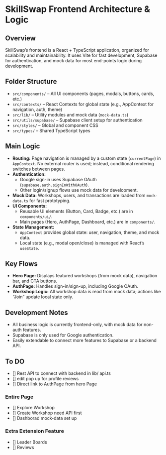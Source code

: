 # SkillSwap Frontend Architecture & Logic

## Overview
SkillSwap’s frontend is a React + TypeScript application, organized for scalability and maintainability. It uses Vite for fast development, Supabase for authentication, and mock data for most end-points logic during development.

## Folder Structure
- `src/components/` – All UI components (pages, modals, buttons, cards, etc.)
- `src/contexts/` – React Contexts for global state (e.g., AppContext for navigation, auth, theme)
- `src/lib/` – Utility modules and mock data (`mock-data.ts`)
- `src/utils/supabase/` – Supabase client setup for authentication
- `src/styles/` – Global and component CSS
- `src/types/` – Shared TypeScript types

## Main Logic
- **Routing:** Page navigation is managed by a custom state (`currentPage`) in `AppContext`. No external router is used; instead, conditional rendering switches between pages.
- **Authentication:** 
  - Google sign-in uses Supabase OAuth (`supabase.auth.signInWithOAuth`).
  - Other login/signup flows use mock data for development.
- **Mock Data:** Workshops, users, and transactions are loaded from `mock-data.ts` for fast prototyping.
- **UI Components:** 
  - Reusable UI elements (Button, Card, Badge, etc.) are in `components/ui/`.
  - Main pages (Hero, AuthPage, Dashboard, etc.) are in `components/`.
- **State Management:** 
  - `AppContext` provides global state: user, navigation, theme, and mock data.
  - Local state (e.g., modal open/close) is managed with React’s `useState`.

## Key Flows
- **Hero Page:** Displays featured workshops (from mock data), navigation bar, and CTA buttons.
- **AuthPage:** Handles sign-in/sign-up, including Google OAuth.
- **Workshop Logic:** All workshop data is read from mock data; actions like “Join” update local state only.

## Development Notes
- All business logic is currently frontend-only, with mock data for non-auth features.
- Supabase is only used for Google authentication.
- Easily extendable to connect more features to Supabase or a backend API.

## To DO
- [] Rest API to connect with backend in lib/ api.ts
- [] edit pop up for profile reviews
- [] Direct link to AuthPage from hero Page

### Entire Page
- [] Explore Workshop 
- [] Create Workshop need API first
- [] Dashborad mock-data set up 

### Extra Extension Feature
- [] Leader Boards
- [] Reviews